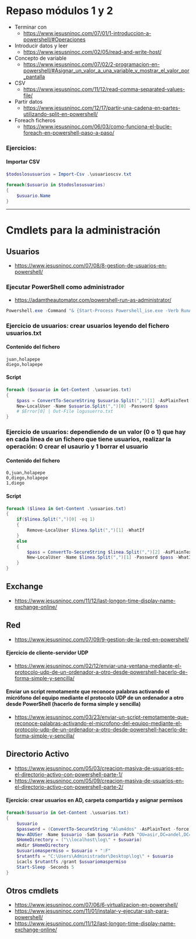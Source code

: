 # Repaso módulos 1 y 2
- Terminar con
    - https://www.jesusninoc.com/07/01/1-introduccion-a-powershell/#Operaciones
- Introducir datos y leer
    - https://www.jesusninoc.com/02/05/read-and-write-host/ 
- Concepto de variable
    - https://www.jesusninoc.com/07/02/2-programacion-en-powershell/#Asignar_un_valor_a_una_variable_y_mostrar_el_valor_por_pantalla
- CSV
    - https://www.jesusninoc.com/11/12/read-comma-separated-values-file/
- Partir datos
    - https://www.jesusninoc.com/12/17/partir-una-cadena-en-partes-utilizando-split-en-powershell/
- Foreach ficheros
    - https://www.jesusninoc.com/06/03/como-funciona-el-bucle-foreach-en-powershell-paso-a-paso/

### Ejercicios:
#### Importar CSV
```PowerShell
$todoslosusuarios = Import-Csv .\usuarioscsv.txt

foreach($usuario in $todoslosusuarios)
{
    $usuario.Name
}
```

--------------------

# Cmdlets para la administración

## Usuarios
* https://www.jesusninoc.com/07/08/8-gestion-de-usuarios-en-powershell/

### Ejecutar PowerShell como administrador
* https://adamtheautomator.com/powershell-run-as-administrator/
```PowerShell
Powershell.exe -Command "& {Start-Process Powershell_ise.exe -Verb RunAs}"
```

### Ejercicio de usuarios: crear usuarios leyendo del fichero usuarios.txt
#### Contenido del fichero
```
juan,holapepe
diego,holapepe
```
#### Script
```PowerShell
foreach ($usuario in Get-Content .\usuarios.txt)
{
    $pass = ConvertTo-SecureString $usuario.Split(",")[1] -AsPlainText -Force
    New-LocalUser -Name $usuario.Split(",")[0] -Password $pass
    # $Error[0] | Out-File logusuerro.txt
}
```

### Ejercicio de usuarios: dependiendo de un valor (0 o 1) que hay en cada línea de un fichero que tiene usuarios, realizar la operación: 0 crear el usaurio y 1 borrar el usuario
#### Contenido del fichero
```
0,juan,holapepe
0,diego,holapepe
1,diego
```
#### Script
```PowerShell
foreach ($linea in Get-Content .\usuarios.txt)
{
    if($linea.Split(",")[0] -eq 1)
    {
        Remove-LocalUser $linea.Split(",")[1] -WhatIf
    }
    else
    {
        $pass = ConvertTo-SecureString $linea.Split(",")[2] -AsPlainText -Force
        New-LocalUser -Name $linea.Split(",")[1] -Password $pass -WhatIf
    }
}
```

## Exchange
* https://www.jesusninoc.com/11/12/last-longon-time-display-name-exchange-online/

## Red
* https://www.jesusninoc.com/07/09/9-gestion-de-la-red-en-powershell/

#### Ejercicio de cliente-servidor UDP
* https://www.jesusninoc.com/02/12/enviar-una-ventana-mediante-el-protocolo-udp-de-un-ordenador-a-otro-desde-powershell-hacerlo-de-forma-simple-y-sencilla/

#### Enviar un script remotamente que reconoce palabras activando el micrófono del equipo mediante el protocolo UDP de un ordenador a otro desde PowerShell (hacerlo de forma simple y sencilla)
* https://www.jesusninoc.com/03/23/enviar-un-script-remotamente-que-reconoce-palabras-activando-el-microfono-del-equipo-mediante-el-protocolo-udp-de-un-ordenador-a-otro-desde-powershell-hacerlo-de-forma-simple-y-sencilla/

## Directorio Activo
* https://www.jesusninoc.com/05/03/creacion-masiva-de-usuarios-en-el-directorio-activo-con-powershell-parte-1/
* https://www.jesusninoc.com/05/09/creacion-masiva-de-usuarios-en-el-directorio-activo-con-powershell-parte-2/

#### Ejercicio: crear usuarios en AD, carpeta compartida y asignar permisos
```PowerShell
foreach($usuario in Get-Content .\usuarios.txt)
{
    $usuario
    $password = (ConvertTo-SecureString "Alum4dos" -AsPlainText -force)
    New-ADUSer -Name $usuario -Sam $usuario -Path "OU=asir,DC=andel,DC=local" -AccountPassword $password -Enable $true
    $HomeDirectory = ("\\localhost\log\" + $usuario)
    mkdir $HomeDirectory
    $usuariomaspermiso = $usuario + ":F"
    $rutantfs = "C:\Users\Administrador\Desktop\log\" + $usuario
    icacls $rutantfs /grant $usuariomaspermiso
    Start-Sleep -Seconds 5
}
```

## Otros cmdlets
* https://www.jesusninoc.com/07/06/6-virtualizacion-en-powershell/
* https://www.jesusninoc.com/11/01/instalar-y-ejecutar-ssh-para-powershell/
* https://www.jesusninoc.com/11/12/last-longon-time-display-name-exchange-online/
